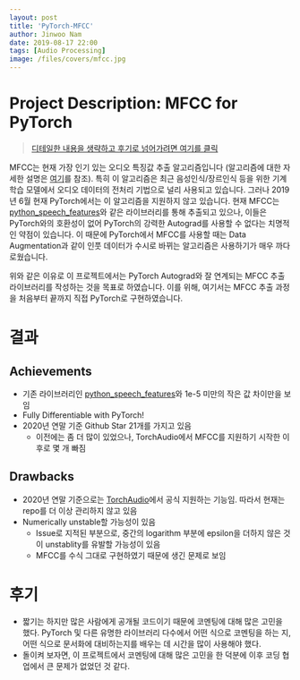 ```yaml
---
layout: post
title: 'PyTorch-MFCC'
author: Jinwoo Nam
date: 2019-08-17 22:00
tags: [Audio Processing]
image: /files/covers/mfcc.jpg
---
```


# Project Description: MFCC for PyTorch

> [디테일한 내용을 생략하고 후기로 넘어가려면 여기를 클릭](#후기)

MFCC는 현재 가장 인기 있는 오디오 특징값 추출 알고리즘입니다 (알고리즘에 대한 자세한 설명은 [여기](https://brightwon.tistory.com/11)를 참조).
특히 이 알고리즘은 최근 음성인식/장르인식 등을 위한 기계학습 모델에서 오디오 데이터의 전처리 기법으로 널리 사용되고 있습니다.
그러나 2019년 6월 현재 PyTorch에서는 이 알고리즘을 지원하지 않고 있습니다.
현재 MFCC는 [python_speech_features](https://github.com/jameslyons/python_speech_features)와 같은 라이브러리를 통해 추출되고 있으나, 이들은 PyTorch와의 호환성이 없어 PyTorch의 강력한 Autograd를 사용할 수 없다는 치명적인 약점이 있습니다. 
이 때문에 PyTorch에서 MFCC를 사용할 때는 Data Augmentation과 같이 인풋 데이터가 수시로 바뀌는 알고리즘은 사용하기가 매우 까다로웠습니다.

위와 같은 이유로 이 프로젝트에서는 PyTorch Autograd와 잘 연계되는 MFCC 추출 라이브러리를 작성하는 것을 목표로 하였습니다. 이를 위해, 여기서는 MFCC 추출 과정을 처음부터 끝까지 직접 PyTorch로 구현하였습니다.


# 결과
## Achievements
* 기존 라이브러리인 [python_speech_features](https://github.com/jameslyons/python_speech_features)와 1e-5 미만의 작은 값 차이만을 보임
* Fully Differentiable with PyTorch!
* 2020년 연말 기준 Github Star 21개를 가지고 있음
    * 이전에는 좀 더 많이 있었으나, TorchAudio에서 MFCC를 지원하기 시작한 이후로 몇 개 빠짐


## Drawbacks
* 2020년 연말 기준으로는 [TorchAudio](https://pytorch.org/audio/stable/index.html)에서 공식 지원하는 기능임. 따라서 현재는 repo를 더 이상 관리하지 않고 있음
* Numerically unstable할 가능성이 있음
    * Issue로 지적된 부분으로, 중간의 logarithm 부분에 epsilon을 더하지 않은 것이 unstablity를 유발할 가능성이 있음
    * MFCC를 수식 그대로 구현하였기 때문에 생긴 문제로 보임


# 후기
* 짧기는 하지만 많은 사람에게 공개될 코드이기 때문에 코멘팅에 대해 많은 고민을 했다. PyTorch 및 다른 유명한 라이브러리 다수에서 어떤 식으로 코멘팅을 하는 지, 어떤 식으로 문서화에 대비하는지를 배우는 데 시간을 많이 사용해야 했다. 
* 돌이켜 보자면, 이 프로젝트에서 코멘팅에 대해 많은 고민을 한 덕분에 이후 코딩 협업에서 큰 문제가 없었던 것 같다.